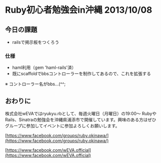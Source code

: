# Ruby初心者勉強会in沖縄 2013/10/08

## 今日の課題

- railsで掲示板をつくろう

### 仕様

- haml利用（gem 'haml-rails'済）
- 既にscaffoldでbbsコントローラーを制作してあるので、これを拡張する

※ コントローラー名がbbs...(^^;

## おわりに

株式会社wEVAではryukyu.rbとして、毎週火曜日（月曜日）の19:00〜 RubyやRails、Sinatraの勉強会を沖縄県浦添市で開催しています。興味のある方はぜひグループに参加してイベントに参加よろしくお願いします。

[https://www.facebook.com/groups/ruby.okinawa/](https://www.facebook.com/groups/ruby.okinawa/)

[https://www.facebook.com/wEVA.official](https://www.facebook.com/wEVA.official)


